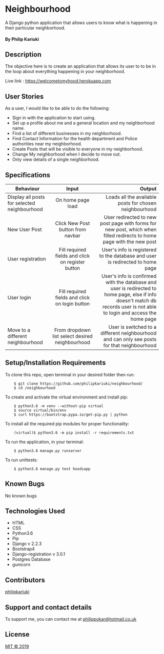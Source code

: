 # Neighbourhood
A Django python application that allows users to know what is happening in their particular neighborhood.

#### By **Philip Kariuki**


## Description
The objective here is to create an application that allows its user to to be in the loop about everything happening in your neighborhood.

Live link : https://welcometomyhood.herokuapp.com

## User Stories
As a user, I would like to be able to do the following:
* Sign in with the application to start using.
* Set up a profile about me and a general location and my neighborhood name.
* Find a list of different businesses in my neighborhood.
* Find Contact Information for the health department and Police authorities near my neighborhood.
* Create Posts that will be visible to everyone in my neighborhood.
* Change My neighborhood when I decide to move out.
* Only view details of a single neighborhood.

## Specifications
| Behaviour | Input | Output |
| --------------- | :----------:| --------: |
| Display all posts for selected neighbourhood | On home page load | Loads all the available posts for chosen neighbourhood |
| New User Post | Click New Post button from navbar | User redirected to new post page with forms for new post, which when filled redirects to home page with the new post  |
| User registration | Fill required fields and click on register button | User's info is registered to the database and user is redirected to home page |
| User login | Fill required fields and click on login button | User's info is confirmed with the database and user is redirected to home page, else if info doesn't match db records user is not able to login and access the home page |
| Move to a different neighbourhood | From dropdown list select desired neighbourhood | User is switched to a different neighbourhood and can only see posts for that neighbourhood |

## Setup/Installation Requirements
To clone this repo, open terminal in your desired folder then run:

        $ git clone https://github.com/philipkariuki/neighbourhood/
        $ cd /neighbourhood

To create and activate the virtual environment and install pip:

        $ python3.6 -m venv --without-pip virtual
        $ source virtual/bin/env
        $ curl https://bootstrap.pypa.io/get-pip.py | python


To install all the required pip modules for proper functionality:

        (virtual)$ python3.6 -m pip install -r requirements.txt

To run the application, in your terminal:

        $ python3.6 manage.py runserver
        
To run unittests:

        $ python3.6 manage.py test hoodsapp

## Known Bugs

No known bugs

## Technologies Used

* HTML
* CSS
* Python3.6
* Pip
* Django v 2.2.3
* Bootstrap4
* Django-registration v 3.0.1
* Postgres Database
* gunicorn


## Contributors
<a href="https://github.com/philipkariuki">philipkariuki</a>

## Support and contact details
To support me, you can contact me at <a href="https://www.gmail.com">philippokar@hotmail.co.uk</a>

## License
[MIT © 2019](https://github.com/philipkariuki/neighbourhood/blob/master/LICENSE)
